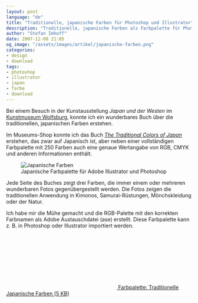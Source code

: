 ```yaml
---
layout: post
language: "de"
title: "Traditionelle, japanische Farben für Photoshop und Illustrator"
description: "Traditionelle, japanische Farben als Farbpalette für Photoshop und Illustrator zum KOSTENLOSEN Download."
author: "Stefan Imhoff"
date: 2007-12-08 21:05
og_image: "/assets/images/artikel/japanische-farben.png"
categories:
- design
- download
tags:
- photoshop
- illustrator
- japan
- farbe
- download
---
```


Bei einem Besuch in der Kunstausstellung <cite>Japan und der Westen</cite> im [Kunstmuseum Wolfsburg](http://www.kunstmuseum-wolfsburg.de/ "Kunstmuseum-Wolfsburg"), konnte ich ein wunderbares Buch über die traditionellen, japanischen Farben erstehen.

Im Museums-Shop konnte ich das Buch <cite>[The Traditional Colors of Japan](http://www.amazon.de/gp/product/4894445786/ref=as_li_ss_tl?ie=UTF8&camp=1638&creative=19454&creativeASIN=4894445786&linkCode=as2&tag=kogakurede-21)</cite> erstehen, das zwar auf Japanisch ist, aber neben einer vollständigen Farbpalette mit 250 Farben auch eine genaue Wertangabe von RGB, CMYK und anderen Informationen enthält.

<figure class="image-figure image-figure-noborder">
  <div class="figure-content">
    <img src="{{ site.url }}/assets/images/artikel/japanische-farben.png" alt="Japanische Farben" title="Japanische Farben" />
  </div>
  <figcaption>Japanische Farbpalette für Adobe Illustrator und Photoshop</figcaption>
</figure>

Jede Seite des Buches zeigt drei Farben, die immer einem oder mehreren wunderbaren Fotos gegenübergestellt werden. Die Fotos zeigen die traditionellen Anwendung in Kimonos, Samurai-Rüstungen, Mönchskleidung oder der Natur.

Ich habe mir die Mühe gemacht und die RGB-Palette mit den korrekten Farbnamen als Adobe Austauschdatei (ase) erstellt. Diese Farbpalette kann z. B. in Photoshop oder Illustrator importiert werden.

<div class="download">
  <a href="/downloads/traditional-colors-of-japan-rgb.zip" class="download-link">
    <svg class="download-icon"><use xlink:href="#download"></use></svg>
    <span class="download-text">Farbpalette: Traditionelle Japanische Farben (5 KB)</span>
  </a>
</div>
